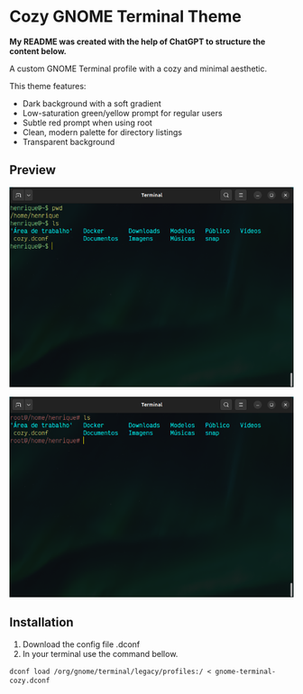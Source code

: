 # Cozy GNOME Terminal Theme

<b>My README was created with the help of ChatGPT to structure the content below.</b>

A custom GNOME Terminal profile with a cozy and minimal aesthetic.

This theme features:
- Dark background with a soft gradient
- Low-saturation green/yellow prompt for regular users
- Subtle red prompt when using root
- Clean, modern palette for directory listings
- Transparent background 

## Preview

<p align="left">
  <img src="/img/user-terminal.png" alt="Cozy theme - User mode" width="600"/>
</p>

<p align="left">
  <img src="/img/root-terminal.png" alt="Cozy theme - Root mode" width="600"/>
</p>

## Installation

1. Download the config file .dconf
2. In your terminal use the command bellow.

```
dconf load /org/gnome/terminal/legacy/profiles:/ < gnome-terminal-cozy.dconf
```
